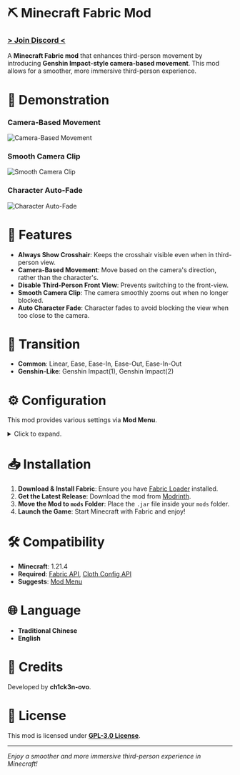 # ⛏️ Minecraft Fabric Mod
### [**> Join Discord <**](https://discord.gg/xHubQfKJPv)  
A **Minecraft Fabric mod** that enhances third-person movement by introducing **Genshin Impact-style camera-based movement**. This mod allows for a smoother, more immersive third-person experience.  

# 🎥 Demonstration
### Camera-Based Movement
![Camera-Based Movement](assets/CameraBasedMovement.gif?raw=true)

### Smooth Camera Clip
![Smooth Camera Clip](assets/SmoothCameraClip.gif?raw=true)

### Character Auto-Fade
![Character Auto-Fade](assets/AutoCharacterFade.gif?raw=true)

# 🌟 Features
- **Always Show Crosshair**: Keeps the crosshair visible even when in third-person view.
- **Camera-Based Movement**: Move based on the camera's direction, rather than the character's.
- **Disable Third-Person Front View**: Prevents switching to the front-view.
- **Smooth Camera Clip**: The camera smoothly zooms out when no longer blocked.
- **Auto Character Fade**: Character fades to avoid blocking the view when too close to the camera.

# 🔄 Transition
- **Common**: Linear, Ease, Ease-In, Ease-Out, Ease-In-Out
- **Genshin-Like**: Genshin Impact(1), Genshin Impact(2)

# ⚙️ Configuration
This mod provides various settings via **Mod Menu**.  
<details>  
<summary>Click to expand.</summary>
  
```
{
	"alwaysShowCrosshair": {
		"status": true
	},
	"cameraBasedMovement": {
		"status": true,
		"alignRecoveryDelay": 20,
		"disableWhenElytra": true,
		"disableWhenRiding": true
	},
	"disableThirdPersonFrontView": {
		"status": true
	},
	"smoothCameraClip": {
		"status": true,
		"transitionMode": "LINEAR",
		"startDistance": 26,
		"transitionTime": 20,
		"rotationSpeed": 30,
		"autoCharacterFade": true,
		"applyToMobs": true
	}
}
```
</details>

# 📥 Installation
1. **Download & Install Fabric**: Ensure you have [Fabric Loader](https://fabricmc.net/use/) installed.
2. **Get the Latest Release**: Download the mod from [Modrinth](https://modrinth.com/mod/genshinthirdperson).
3. **Move the Mod to `mods` Folder**: Place the `.jar` file inside your `mods` folder.
4. **Launch the Game**: Start Minecraft with Fabric and enjoy!

# 🛠 Compatibility
- **Minecraft**: 1.21.4
- **Required**: [Fabric API](https://modrinth.com/mod/fabric-api), [Cloth Config API](https://modrinth.com/mod/cloth-config)
- **Suggests**: [Mod Menu](https://modrinth.com/mod/modmenu)

# 🌐 Language
- **Traditional Chinese**
- **English**

# 💖 Credits
Developed by **ch1ck3n-ovo**.

# 📜 License
This mod is licensed under [**GPL-3.0 License**](https://github.com/ch1ck3n-ovo/GenshinThirdPerson/blob/main/LICENSE).

---
*Enjoy a smoother and more immersive third-person experience in Minecraft!*


